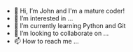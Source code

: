 - 👋 Hi, I’m John and I'm a mature coder!
- 👀 I’m interested in ...
- 🌱 I’m currently learning Python and Git
- 💞️ I’m looking to collaborate on ...
- 📫 How to reach me ...

<!---
TritonUK/TritonUK is a ✨ special ✨ repository because its `README.md` (this file) appears on your GitHub profile.
You can click the Preview link to take a look at your changes.
--->
